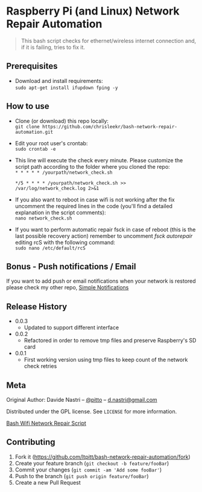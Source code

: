 # Raspberry Pi (and Linux) Network Repair Automation
> This bash script checks for ethernet/wireless internet connection and, if it is failing, tries to fix it.   

## Prerequisites

- Download and install requirements:  
`sudo apt-get install ifupdown fping -y`

## How to use

- Clone (or download) this repo locally:  
    `git clone https://github.com/chrisleekr/bash-network-repair-automation.git`

- Edit your root user's crontab:  
    `sudo crontab -e` 

- This line will execute the check every minute. Please customize the script path according to the folder where you cloned the repo:  
    `* * * * * /yourpath/network_check.sh`

    `*/5 * * * * /yourpath/network_check.sh >> /var/log/network_check.log 2>&1`

- If you also want to reboot in case wifi is not working after the fix uncomment the required lines in the code (you'll find a detailed explanation in the script comments):  
    `nano network_check.sh`  

- If you want to perform automatic repair fsck in case of reboot (this is the last possible recovery action) remember to uncomment *fsck autorepair* editing rcS with the following command:  
    `sudo nano /etc/default/rcS`

## Bonus - Push notifications / Email

If you want to add push or email notifications when your network is restored please check my other repo, [Simple Notifications](https://github.com/ltpitt/python-simple-notifications)

## Release History
* 0.0.3
    * Updated to support different interface
* 0.0.2
    * Refactored in order to remove tmp files and preserve Raspberry's SD card
* 0.0.1
    * First working version using tmp files to keep count of the network check retries

## Meta

Original Author: Davide Nastri – [@pitto](https://twitter.com/pitto) – d.nastri@gmail.com

Distributed under the GPL license. See ``LICENSE`` for more information.

[Bash Wifi Network Repair Script](https://github.com/ltpitt/bash-network-repair-automation)

## Contributing

1. Fork it (<https://github.com/ltpitt/bash-network-repair-automation/fork>)
2. Create your feature branch (`git checkout -b feature/fooBar`)
3. Commit your changes (`git commit -am 'Add some fooBar'`)
4. Push to the branch (`git push origin feature/fooBar`)
5. Create a new Pull Request

<!-- Markdown link & img dfn's -->
[npm-image]: https://img.shields.io/npm/v/datadog-metrics.svg?style=flat-square
[npm-url]: https://npmjs.org/package/datadog-metrics
[npm-downloads]: https://img.shields.io/npm/dm/datadog-metrics.svg?style=flat-square
[travis-image]: https://img.shields.io/travis/dbader/node-datadog-metrics/master.svg?style=flat-square
[travis-url]: https://travis-ci.org/dbader/node-datadog-metrics
[wiki]: https://github.com/yourname/yourproject/wiki
